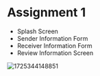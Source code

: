 # Assignment 1

- Splash Screen
- Sender Information Form
- Receiver Information Form
- Review Information Screen

![1725344148851](image/README/1725344148851.png)

